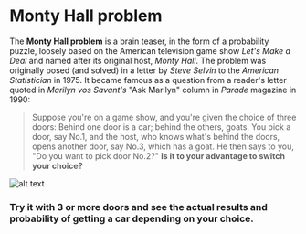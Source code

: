 # Monty Hall problem

The **Monty Hall problem** is a brain teaser, in the form of a probability puzzle, loosely based on the American television game show *Let's Make a Deal* and named after its original host, *Monty Hall*. The problem was originally posed (and solved) in a letter by *Steve Selvin* to the *American Statistician* in 1975. It became famous as a question from a reader's letter quoted in *Marilyn vos Savant's* "Ask Marilyn" column in *Parade* magazine in 1990:
>Suppose you're on a game show, and you're given the choice of three doors: Behind one door is a car; behind the others, goats. You pick a door, say No.1, and the host, who knows what's behind the doors, opens another door, say No.3, which has a goat. He then says to you, "Do you want to pick door No.2?" **Is it to your advantage to switch your choice?**

![alt text](https://upload.wikimedia.org/wikipedia/commons/thumb/3/3f/Monty_open_door.svg/180px-Monty_open_door.svg.png)

### Try it with 3 or more doors and see the actual results and probability of getting a car depending on your choice.